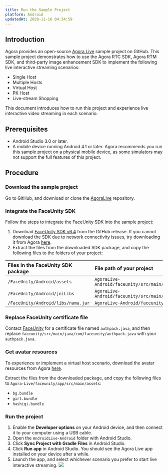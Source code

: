 ```yaml
---
title: Run the Sample Project
platform: Android
updatedAt: 2020-11-16 04:34:59
---
```

## Introduction

Agora provides an open-source [Agora Live](https://github.com/AgoraIO-Usecase/AgoraLive) sample project on GitHub. This sample project demonstrates how to use the Agora RTC SDK, Agora RTM SDK, and third-party image enhancement SDK to implement the following live interactive streaming scenarios:

- Single Host
- Multiple Hosts
- Virtual Host
- PK Host
- Live-stream Shopping

This document introduces how to run this project and experience live interactive video streaming in each scenario.

## Prerequisites

- Android Studio 3.0 or later. 
- A mobile device running Android 4.1 or later. Agora recommends you run this sample project on a physical mobile device, as some simulators may not support the full features of this project.

## Procedure 

### Download the sample project

Go to GitHub, and download or clone the [AgoraLive](https://github.com/AgoraIO-Usecase/AgoraLive) repository.

### Integrate the FaceUnity SDK

Follow the steps to integrate the FaceUnity SDK into the sample project:

1. Download [FaceUnity SDK v6.4](https://github.com/Faceunity/FULiveDemoDroid/releases/download/v6.4/Faceunity-Android-v6.4.zip) from the GitHub release. If you cannot download the SDK due to network connectivity issues, try downloading it from Agora [here](https://download.agora.io/components/release/Faceunity-Android-v6.4.zip).
2. Extract the files from the downloaded SDK package, and copy the following files to the folders of your project:

 | Files in the FaceUnity SDK package | File path of your project                      |
| :--------------------------------- | :--------------------------------------------- |
| `/FaceUnity/Android/assets`        | `AgoraLive-Android/faceunity/src/main/assets`  |
| `/FaceUnity/Android/jniLibs`       | `AgoraLive-Android/faceunity/src/main/jniLibs` |
| `/FaceUnity/Android/libs/nama.jar` | `AgoraLive-Android/faceunity/libs`             |

### Replace FaceUnity certificate file

Contact [FaceUnity](http://faceunity.com/docs_develop_en/#/nama_api_docs/Android/docs/Android_Nama_Demo_Guide) for a certificate file named `authpack.java`, and then replace `faceunity/src/main/java/com/faceunity/authpack.java` with your `authpack.java`.

### Get avatar resources

To experience or implement a virtual host scenario, download the avatar resources from Agora [here](https://download.agora.io/demo/release/AgoraLiveVirtualImage.zip).

Extract the files from the downloaded package, and copy the following files to `Agora-Live/faceunity/app/src/main/assets`:

- `bg.bundle`
- `girl.bundle`
- `hashiqi.bundle`

### Run the project

1. Enable the **Developer options** on your Android device, and then connect it to your computer using a USB cable.
2. Open the `AndroidLive-Android` folder with Android Studio.
3. Click **Sync Project with Gradle Files** in Android Studio.
4. Click **Run app** in Android Studio. You should see the Agora Live app installed on your device after a while.
5. Launch the app, and select whichever scenario you prefer to start live interactive streaming.
  ![](https://web-cdn.agora.io/docs-files/1604668854631)